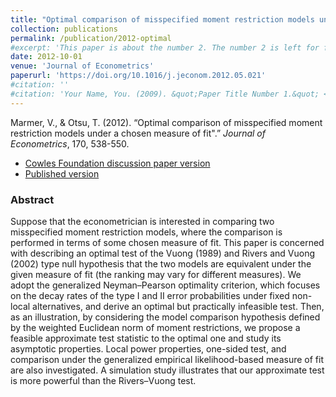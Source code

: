 ```yaml
---
title: "Optimal comparison of misspecified moment restriction models under a chosen measure of fit"
collection: publications
permalink: /publication/2012-optimal
#excerpt: 'This paper is about the number 2. The number 2 is left for future work.'
date: 2012-10-01
venue: 'Journal of Econometrics'
paperurl: 'https://doi.org/10.1016/j.jeconom.2012.05.021'
#citation: ''
#citation: 'Your Name, You. (2009). &quot;Paper Title Number 1.&quot; <i>Journal 1</i>. 1(1).'
---
```

Marmer, V., & Otsu, T. (2012). &ldquo;Optimal comparison of misspecified moment restriction models under a chosen measure of fit".&rdquo; <i>Journal of  Econometrics</i>, 170, 538-550.

- [Cowles Foundation discussion paper version](https://cowles.yale.edu/sites/default/files/2022-08/d1724.pdf)
- [Published version](https://doi.org/10.1016/j.jeconom.2012.05.021)

### Abstract 

Suppose that the econometrician is interested in comparing two misspecified moment restriction models, where the comparison is performed in terms of some chosen measure of fit. This paper is concerned with describing an optimal test of the Vuong (1989) and Rivers and Vuong (2002) type null hypothesis that the two models are equivalent under the given measure of fit (the ranking may vary for different measures). We adopt the generalized Neyman–Pearson optimality criterion, which focuses on the decay rates of the type I and II error probabilities under fixed non-local alternatives, and derive an optimal but practically infeasible test. Then, as an illustration, by considering the model comparison hypothesis defined by the weighted Euclidean norm of moment restrictions, we propose a feasible approximate test statistic to the optimal one and study its asymptotic properties. Local power properties, one-sided test, and comparison under the generalized empirical likelihood-based measure of fit are also investigated. A simulation study illustrates that our approximate test is more powerful than the Rivers–Vuong test.